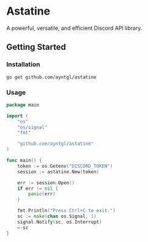 # Astatine

A powerful, versatile, and efficient Discord API library.

## Getting Started

### Installation

```
go get github.com/ayntgl/astatine
```

### Usage

```go
package main

import (
    "os"
    "os/signal"
    "fmt"

    "github.com/ayntgl/astatine"
)

func main() {
    token := os.Getenv("DISCORD_TOKEN")
    session := astatine.New(token)

    err := session.Open()
    if err != nil {
        panic(err)
    }

    fmt.Println("Press Ctrl+C to exit.")
    sc := make(chan os.Signal, 1)
    signal.Notify(sc, os.Interrupt)
    <-sc
}
```
